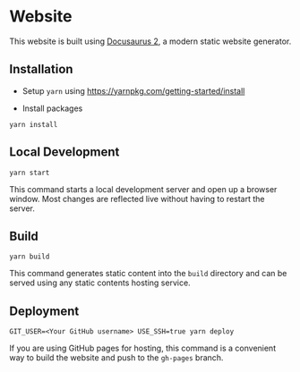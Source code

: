 # Website

This website is built using [Docusaurus 2](https://v2.docusaurus.io/), a modern static website generator.

## Installation

- Setup `yarn` using https://yarnpkg.com/getting-started/install

- Install packages

```console
yarn install
```

## Local Development

```console
yarn start
```

This command starts a local development server and open up a browser window. Most changes are reflected live without having to restart the server.

## Build

```console
yarn build
```

This command generates static content into the `build` directory and can be served using any static contents hosting service.

## Deployment

```console
GIT_USER=<Your GitHub username> USE_SSH=true yarn deploy
```

If you are using GitHub pages for hosting, this command is a convenient way to build the website and push to the `gh-pages` branch.
